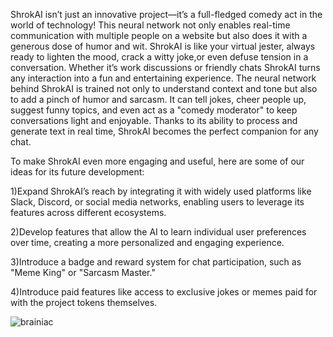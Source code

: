ShrokAI isn’t just an innovative project—it’s a full-fledged comedy act in the world of technology!
This neural network not only enables real-time communication with multiple people on a website but also does it with a generous dose of humor and wit.
ShrokAI is like your virtual jester, always ready to lighten the mood, crack a witty joke,or even defuse tension in a conversation.
Whether it’s work discussions or friendly chats ShrokAI turns any interaction into a fun and entertaining experience.
The neural network behind ShrokAI is trained not only to understand context and tone but also to add a pinch of humor and sarcasm.
It can tell jokes, cheer people up, suggest funny topics, and even act as a "comedy moderator" to keep conversations light and enjoyable.
Thanks to its ability to process and generate text in real time, ShrokAI becomes the perfect companion for any chat.

To make ShrokAI even more engaging and useful, here are some of our ideas for its future development:

1)Expand ShrokAI’s reach by integrating it with widely used platforms like Slack, Discord, or social media networks, enabling users to leverage its features across different ecosystems.

2)Develop features that allow the AI to learn individual user preferences over time, creating a more personalized and engaging experience.

3)Introduce a badge and reward system for chat participation, such as "Meme King" or "Sarcasm Master."

4)Introduce paid features like access to exclusive jokes or memes paid for with the project tokens themselves.


![brainiac](https://github.com/user-attachments/assets/d3dc8248-d4f7-469d-9818-9582a36f0497)
